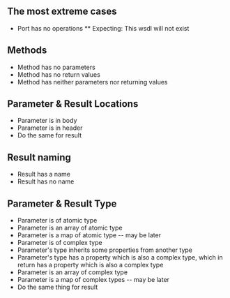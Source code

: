 ## The most extreme cases
* Port has no operations
** Expecting: This wsdl will not exist



## Methods
* Method has no parameters
* Method has no return values
* Method has neither parameters nor returning values

## Parameter & Result Locations
* Parameter is in body 
* Parameter is in header
* Do the same for result

## Result naming
* Result has a name
* Result has no name

## Parameter & Result Type
* Parameter is of atomic type
* Parameter is an array of atomic type
* Parameter is a map of atomic type -- may be later
* Parameter is of complex type
* Parameter's type inherits some properties from another type
* Parameter's type has a property which is also a complex type, which in return has a property which is also a complex type
* Parameter is an array of complex type
* Parameter is a map of complex types -- may be later
* Do the same thing for result


